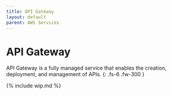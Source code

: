 ```yaml
---
title: API Gateway
layout: default
parent: AWS Services
---
```


# API Gateway

API Gateway is a fully managed service that enables the creation, deployment, and management of APIs.
{: .fs-6 .fw-300 }

{% include wip.md %}